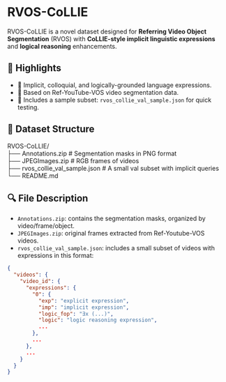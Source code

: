 # RVOS-CoLLIE

RVOS-CoLLIE is a novel dataset designed for **Referring Video Object Segmentation** (RVOS) with **CoLLIE-style implicit linguistic expressions** and **logical reasoning** enhancements.

## 🧠 Highlights

- 💬 Implicit, colloquial, and logically-grounded language expressions.
- 🎥 Based on Ref-YouTube-VOS video segmentation data.
- 🧪 Includes a sample subset: `rvos_collie_val_sample.json` for quick testing.

## 📁 Dataset Structure
RVOS-CoLLIE/  
├── Annotations.zip # Segmentation masks in PNG format  
├── JPEGImages.zip # RGB frames of videos  
├── rvos_collie_val_sample.json # A small val subset with implicit queries  
└── README.md  


## 🔍 File Description

- `Annotations.zip`: contains the segmentation masks, organized by video/frame/object.
- `JPEGImages.zip`: original frames extracted from Ref-Youtube-VOS videos.
- `rvos_collie_val_sample.json`: includes a small subset of videos with expressions in this format:
```json
{
  "videos": {
    "video_id": {
      "expressions": {
        "0": {
          "exp": "explicit expression",
          "imp": "implicit expression",
          "logic_fop": "∃x (...)",
          "logic": "logic reasoning expression",
          ...
        },
        ...
      },
      ...
    }
  }
}


